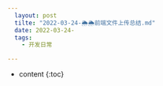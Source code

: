 ```yaml
---
  layout: post
  tilte: "2022-03-24-🌦🌦前端文件上传总结.md"
  date: 2022-03-24-
  tags: 
    - 开发日常

---
```



* content
{:toc}



